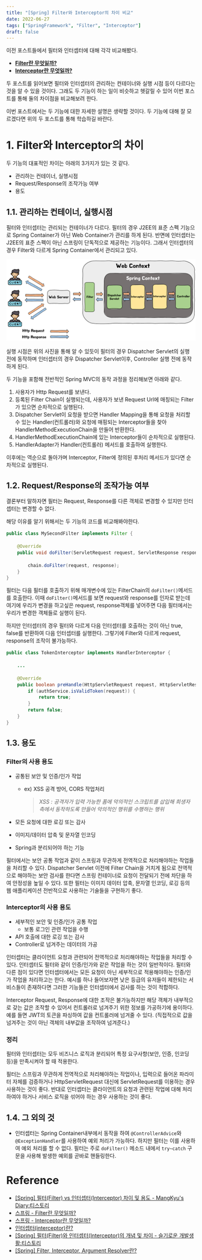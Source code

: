 ```yaml
---
title: "[Spring] Filter와 Interceptor의 차이 비교"
date: 2022-06-27
tags: ["SpringFramework", "Filter", "Interceptor"]
draft: false
---
```


이전 포스트들에서 필터와 인터셉터에 대해 각각 비교해봤다.

- **[Filter란 무엇일까?](https://seongwon97.github.io/posts/Filter%EB%9E%80/)**
- **[Interceptor란 무엇일까?](https://seongwon97.github.io/posts/Interceptor%EB%9E%80/)**

두 포스트를 읽어보면 필터와 인터셉터의 관리하는 컨테이너와 실행 시점 등이 다르다는 것을 알 수 있을 것이다. 그래도 두 기능이 하는 일이 비슷하고 헷갈릴 수 있어 이번 포스트를 통해 둘의 차이점을 비교해보려 한다.

이번 포스트에서는 두 기능에 대한 자세한 설명은 생략할 것이다. 두 기능에 대해 잘 모르겠다면 위의 두 포스트를 통해 학습하길 바란다.

# 1. Filter와 Interceptor의 차이

두 기능의 대표적인 차이는 아래의 3가지가 있는 것 같다.

- 관리하는 컨테이너, 실행시점
- Request/Response의 조작가능 여부
- 용도

## 1.1. 관리하는 컨테이너, 실행시점

필터와 인터셉터는 관리되는 컨테이너가 다르다. 필터의 경우 J2EE의 표준 스펙 기능으로 Spring Container가 아닌 Web Container가 관리를 하게 된다. 반면에 인터셉터는 J2EE의 표준 스펙이 아닌 스프링이 단독적으로 제공하는 기능이다. 그래서 인터셉터의 경우 Filter와 다르게 Spring Container에서 관리되고 있다.

![](image/20220627_Filter와_Interceptor차이/interceptor.png)

실행 시점은 위의 사진을 통해 알 수 있듯이 필터의 경우 Dispatcher Servlet의 실행 전에 동작하며 인터셉터의 경우 Dispatcher Servlet이후, Controller 실행 전에 동작하게 된다.

두 기능을 포함해 전반적인 Spring MVC의 동작 과정을 정리해보면 아래와 같다.

1. 사용자가 Http Request를 보낸다.
2. 등록된 Filter Chain이 실행되는데, 사용자가 보낸 Request Url에 매칭되는 Filter가 있으면 순차적으로 실행된다.
3. Dispatcher Servlet이 요청을 받으면 Handler Mapping을 통해 요청을 처리할 수 있는 Handler(컨트롤러)와 요청에 매핑되는 Interceptor들을 찾아 HandlerMethodExecutionChain을 만들어 반환한다.
4. HandlerMethodExecutionChain에 있는 Interceptor들이 순차적으로 실행된다.
5. HandlerAdapter가 Handler(컨트롤러) 메서드를 호출하여 실행한다.

이후에는 역순으로 돌아가며 Interceptor, Filter에 정의된 후처리 메서드가 있다면 순차적으로 실행된다.

## 1.2. Request/Response의 조작가능 여부

결론부터 말하자면 필터는 Request, Response를 다른 객체로 변경할 수 있지만 인터셉터는 변경할 수 없다.

해당 이유를 알기 위해서는 두 기능의 코드를 비교해봐야한다.

```java
public class MySecondFilter implements Filter {

    @Override
    public void doFilter(ServletRequest request, ServletResponse response, FilterChain chain) throws IOException, ServletException {

        chain.doFilter(request, response);
    }
}
```

필터는 다음 필터를 호출하기 위해 매개변수에 있는 FilterChain의 `doFilter()`메서드를 호출한다. 이때 `doFilter()`메서드를 보면 request와 response를 인자로 받는데 여기에 우리가 변경을 하고싶은 request, response객체를 넣어주면 다음 필터에서는 우리가 변경한 객체들로 실행이 된다.

하지만 인터셉터의 경우 필터와 다르게 다음 인터셉터를 호출하는 것이 아닌 true, false를 반환하여 다음 인터셉터를 실행한다. 그렇기에 Filter와 다르게 request, response의 조작이 불가능하다.

```java
public class TokenInterceptor implements HandlerInterceptor {

	...

    @Override
    public boolean preHandle(HttpServletRequest request, HttpServletResponse response, Object handler) {
        if (authService.isValidToken(request)) {
            return true;
        }
        return false;
    }
}
```

## 1.3. 용도

### Filter의 사용 용도

- 공통된 보안 및 인증/인가 작업

  - ex) XSS 공격 방어, CORS 작업처리

    > _XSS : 공격자가 입력 가능한 폼에 악의적인 스크립트를 삽입해 희생자 측에서 동작하도록 만들어 악의적인 행위를 수행하는 행위_

- 모든 요청에 대한 로깅 또는 감사
- 이미지/데이터 압축 및 문자열 인코딩
- Spring과 분리되어야 하는 기능

필터에서는 보안 공통 작업과 같이 스프링과 무관하게 전역적으로 처리해야하는 작업들을 처리할 수 있다. Dispatcher Servlet 이전에 Filter Chain을 거치게 됨으로 전역적으로 해야하는 보안 검사를 한다면 스프링 컨테이너로 요청이 전달되기 전에 차단을 하여 안정성을 높일 수 있다. 또한 필터는 이미지 데이터 압축, 문자열 인코딩, 로깅 등의 웹 애플리케이션 전반적으로 사용하는 기술들을 구현하기 좋다.

### Interceptor의 사용 용도

- 세부적인 보안 및 인증/인가 공통 작업
  - 보통 로그인 관련 작업을 수행
- API 호출에 대한 로깅 또는 감사
- Controller로 넘겨주는 데이터의 가공

인터셉터는 클라이언트 요청과 관련되어 전역적으로 처리해야하는 작업들을 처리할 수 있다. 인터셉터도 필터와 같이 인증/인가와 같은 작업을 하는 것이 일반적이다. 필터와 다른 점이 있다면 인터셉터에서는 모든 요청이 아닌 세부적으로 적용해야하는 인증/인가 작업을 처리하고는 한다. 예시를 하나 들어보자면 낮은 등급의 유저들이 제한되는 서비스들이 존재하다면 그러한 기능들은 인터셉터에서 검사를 하는 것이 적합하다.

Interceptor Request, Response에 대한 조작은 불가능하지만 해당 객체가 내부적으로 갖는 값은 조작할 수 있어서 컨트롤러로 넘겨주기 위한 정보를 가공하기에 용이하다. 예를 들면 JWT의 토큰을 파싱하여 값을 컨트롤러에 넘겨줄 수 있다. (직접적으로 값을 넘겨주는 것이 아닌 객체의 내부값을 조작하여 넘겨준다.)

### 정리

필터와 인터셉터는 모두 비즈니스 로직과 분리되어 특정 요구사항(보안, 인증, 인코딩 등)을 만족시켜야 할 때 적용한다.

필터는 스프링과 무관하게 전역적으로 처리해야하는 작업이나, 입력으로 들어온 파라미터 자체를 검증하거나 HttpServletRequest 대신에 ServletRequest를 이용하는 경우 사용하는 것이 좋다. 반대로 인터셉터는 클라이언트의 요청과 관련된 작업에 대해 처리하여야 하거나 서비스 로직을 섞어야 하는 경우 사용하는 것이 좋다.

## 1.4. 그 외의 것

- 인터셉터는 Spring Container내부에서 동작을 하여 `@ControllerAdvice`와 `@ExceptionHandler`를 사용하여 예외 처리가 가능하다. 하지만 필터는 이를 사용하여 예외 처리를 할 수 없다. 필터는 주로 `doFilter()` 메소드 내에서 `try~catch` 구문을 사용해 발생한 예외를 곧바로 핸들링한다.

# Reference

- [[Spring] 필터(Filter) vs 인터셉터(Interceptor) 차이 및 용도 - MangKyu's Diary:티스토리](https://mangkyu.tistory.com/173)
- [스프링 - Filter란 무엇일까?](https://seongwon97.github.io/posts/Filter%EB%9E%80/)
- [스프링 - Interceptor란 무엇일까?](https://seongwon97.github.io/posts/Interceptor%EB%9E%80/)
- [인터셉터(interceptor)란?](https://harrydony.tistory.com/373)
- [[Spring] 필터(Filter)와 인터셉터(Interceptor)의 개념 및 차이 - 슬기로운 개발생활:티스토리](https://dev-coco.tistory.com/173)
- [[Spring] Filter, Interceptor, Argument Resolver란?](https://steady-coding.tistory.com/601)
